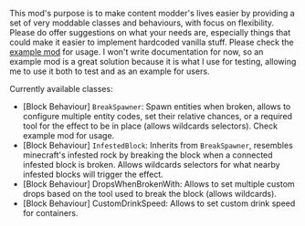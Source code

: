 This mod's purpose is to make content modder's lives easier by providing a set of very moddable classes and behaviours, with focus on flexibility.
Please do offer suggestions on what your needs are, especially things that could make it easier to implement hardcoded vanilla stuff.
Please check the [example mod](https://mods.vintagestory.at/show/mod/14708) for usage. I won't write documentation for now, so an example mod is a great solution because it is what I use for testing, allowing me to use it both to test and as an example for users.

Currently available classes:
- [Block Behaviour] `BreakSpawner`: Spawn entities when broken, allows to configure multiple entity codes, set their relative chances, or a required tool for the effect to be in place (allows wildcards selectors). Check example mod for usage.
- [Block Behaviour] `InfestedBlock`: Inherits from `BreakSpawner`, resembles minecraft's infested rock by breaking the block when a connected infested block is broken. Allows wildcards selectors for what nearby infested blocks will trigger the effect.
- [Block Behaviour] DropsWhenBrokenWith: Allows to set multiple custom drops based on the tool used to break the block (allows wildcards).
- [Block Behaviour] CustomDrinkSpeed: Allows to set custom drink speed for containers.
